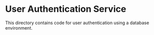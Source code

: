 # User Authentication Service
This directory contains code for user authentication using a database environment.
